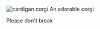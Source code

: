 ![cardigan corgi](https://images.dog.ceo/breeds/corgi-cardigan/n02113186_1030.jpg) An adorable corgi

Please don't break
